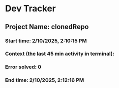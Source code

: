 # Dev Tracker

  ## Project Name: clonedRepo
  ### Start time: 2/10/2025, 2:10:15 PM
  ### Context (the last 45 min activity in terminal): 
  
  ### Error solved: 0
  ### End time: 2/10/2025, 2:12:16 PM

  